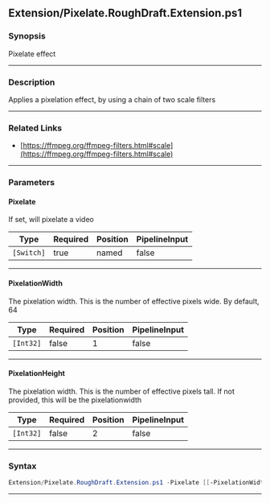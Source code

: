 
Extension/Pixelate.RoughDraft.Extension.ps1
-------------------------------------------
### Synopsis
Pixelate effect

---
### Description

Applies a pixelation effect, by using a chain of two scale filters

---
### Related Links
* [https://ffmpeg.org/ffmpeg-filters.html#scale](https://ffmpeg.org/ffmpeg-filters.html#scale)



---
### Parameters
#### **Pixelate**

If set, will pixelate a video






|Type      |Required|Position|PipelineInput|
|----------|--------|--------|-------------|
|`[Switch]`|true    |named   |false        |



---
#### **PixelationWidth**

The pixelation width.  This is the number of effective pixels wide.  By default, 64






|Type     |Required|Position|PipelineInput|
|---------|--------|--------|-------------|
|`[Int32]`|false   |1       |false        |



---
#### **PixelationHeight**

The pixelation width.  This is the number of effective pixels tall.  If not provided, this will be the pixelationwidth






|Type     |Required|Position|PipelineInput|
|---------|--------|--------|-------------|
|`[Int32]`|false   |2       |false        |



---
### Syntax
```PowerShell
Extension/Pixelate.RoughDraft.Extension.ps1 -Pixelate [[-PixelationWidth] <Int32>] [[-PixelationHeight] <Int32>] [<CommonParameters>]
```
---




